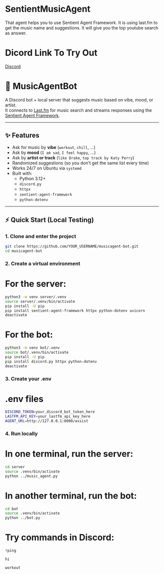 # SentientMusicAgent
That agent helps you to use Sentient Agent Framework. It is using last.fm to get the music name and suggestions. It will give you the top youtube search as answer.

# Dicord Link To Try Out
[Discord](https://discord.com/oauth2/authorize?client_id=1412229192707346484&permissions=83968&integration_type=0&scope=bot+applications.commands)

# 🎵 MusicAgentBot

A Discord bot + local server that suggests music based on vibe, mood, or artist.  
It connects to [Last.fm](https://www.last.fm/) for music search and streams responses using the [Sentient Agent Framework](https://pypi.org/project/sentient-agent-framework/).

---

## ✨ Features
- Ask for music by **vibe** (`workout`, `chill`, …)
- Ask by **mood** (`I am sad`, `I feel happy`, …)
- Ask by **artist or track** (`like Drake`, `top track by Katy Perry`)
- Randomized suggestions (so you don’t get the same list every time)
- Works 24/7 on Ubuntu via `systemd`
- Built with:
  - Python 3.12+
  - `discord.py`
  - `httpx`
  - `sentient-agent-framework`
  - `python-dotenv`

---

## ⚡ Quick Start (Local Testing)

### 1. Clone and enter the project
```bash
git clone https://github.com/YOUR_USERNAME/musicagent-bot.git
cd musicagent-bot
```

### 2. Create a virtual environment
# For the server:
```bash
python3 -m venv server/.venv
source server/.venv/bin/activate
pip install -U pip
pip install sentient-agent-framework httpx python-dotenv uvicorn
deactivate
```

# For the bot:
```bash
python3 -m venv bot/.venv
source bot/.venv/bin/activate
pip install -U pip
pip install discord.py httpx python-dotenv
deactivate
```
### 3. Create your .env

# .env files
```bash
DISCORD_TOKEN=your_discord_bot_token_here
LASTFM_API_KEY=your_lastfm_api_key_here
AGENT_URL=http://127.0.0.1:8000/assist
```
### 4. Run locally
# In one terminal, run the server:
```bash
cd server
source .venv/bin/activate
python ../music_agent.py
```
# In another terminal, run the bot:
```bash
cd bot
source .venv/bin/activate
python ../bot.py
```

# Try commands in Discord:

```dif 
!ping
```
```dif
hi
```
```dif
workout
```
